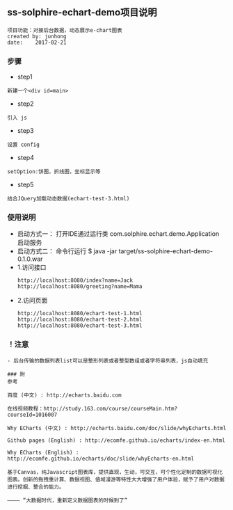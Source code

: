 ## ss-solphire-echart-demo项目说明
```
项目功能：对接后台数据，动态展示e-chart图表
created by: junhong
date:    2017-02-21
```

### 步骤
- step1

```
新建一个<div id=main>
```

- step2

```
引入 js

```

- step3

```
设置 config
```

- step4

```
setOption:饼图，折线图，坐标显示等
```

- step5

```
结合JQuery加载动态数据(echart-test-3.html) 
```


### 使用说明
- 启动方式一： 打开IDE通过运行类 com.solphire.echart.demo.Application 启动服务
- 启动方式二： 命令行运行 $ java -jar target/ss-solphire-echart-demo-0.1.0.war
- 1.访问接口
    ```
    http://localhost:8080/index?name=Jack
    http://localhost:8080/greeting?name=Mama
    ```
- 2.访问页面 
    ```
    http://localhost:8080/echart-test-1.html
    http://localhost:8080/echart-test-2.html
    http://localhost:8080/echart-test-3.html
    ```

### ！注意

```
- 后台传输的数据列表list可以是整形列表或者整型数组或者字符串列表，js自动填充

### 附
参考

百度 (中文) : http://echarts.baidu.com

在线视频教程：http://study.163.com/course/courseMain.htm?courseId=1016007

Why ECharts (中文) : http://echarts.baidu.com/doc/slide/whyEcharts.html

Github pages (English) : http://ecomfe.github.io/echarts/index-en.html

Why ECharts (English) : http://ecomfe.github.io/echarts/doc/slide/whyEcharts-en.html

基于Canvas，纯Javascript图表库，提供直观，生动，可交互，可个性化定制的数据可视化图表。创新的拖拽重计算、数据视图、值域漫游等特性大大增强了用户体验，赋予了用户对数据进行挖掘、整合的能力。

———— “大数据时代，重新定义数据图表的时候到了”





